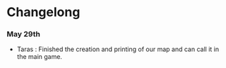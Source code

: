 # Changelong
### May 29th
- Taras : Finished the creation and printing of our map and can call it in the main game.